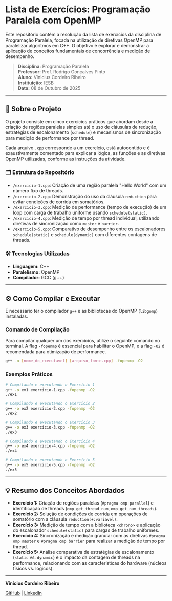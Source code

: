 # Lista de Exercícios: Programação Paralela com OpenMP

Este repositório contém a resolução da lista de exercícios da disciplina de Programação Paralela, focada na utilização de diretivas OpenMP para paralelizar algoritmos em C++. O objetivo é explorar e demonstrar a aplicação de conceitos fundamentais de concorrência e medição de desempenho.

> **Disciplina:** Programação Paralela  
> **Professor:** Prof. Rodrigo Gonçalves Pinto  
> **Aluno:** Vinicius Cordeiro Ribeiro  
> **Instituição:** IESB  
> **Data:** 08 de Outubro de 2025

---

## 🚀 Sobre o Projeto

O projeto consiste em cinco exercícios práticos que abordam desde a criação de regiões paralelas simples até o uso de cláusulas de redução, estratégias de escalonamento (`schedule`) e mecanismos de sincronização para medição de performance por thread.

Cada arquivo `.cpp` corresponde a um exercício, está autocontido e é exaustivamente comentado para explicar a lógica, as funções e as diretivas OpenMP utilizadas, conforme as instruções da atividade.

### 🗂️ Estrutura do Repositório

* `/exercicio-1.cpp`: Criação de uma região paralela "Hello World" com um número fixo de threads.
* `/exercicio-2.cpp`: Demonstração do uso da cláusula `reduction` para evitar condições de corrida em somatórios.
* `/exercicio-3.cpp`: Medição de performance (tempo de execução) de um loop com carga de trabalho uniforme usando `schedule(static)`.
* `/exercicio-4.cpp`: Medição de tempo por thread individual, utilizando diretivas de sincronização como `master` e `barrier`.
* `/exercicio-5.cpp`: Comparativo de desempenho entre os escalonadores `schedule(static)` e `schedule(dynamic)` com diferentes contagens de threads.

### 🛠️ Tecnologias Utilizadas

* **Linguagem:** C++
* **Paralelismo:** OpenMP
* **Compilador:** GCC (g++)

---

## ⚙️ Como Compilar e Executar

É necessário ter o compilador `g++` e as bibliotecas do OpenMP (`libgomp`) instaladas.

### Comando de Compilação

Para compilar qualquer um dos exercícios, utilize o seguinte comando no terminal. A flag `-fopenmp` é essencial para habilitar o OpenMP, e a flag `-O2` é recomendada para otimização de performance.

```bash
g++ -o [nome_do_executavel] [arquivo_fonte.cpp] -fopenmp -O2
````

### Exemplos Práticos

```bash
# Compilando e executando o Exercício 1
g++ -o ex1 exercicio-1.cpp -fopenmp -O2
./ex1

# Compilando e executando o Exercício 2
g++ -o ex2 exercicio-2.cpp -fopenmp -O2
./ex2

# Compilando e executando o Exercício 3
g++ -o ex3 exercicio-3.cpp -fopenmp -O2
./ex3

# Compilando e executando o Exercício 4
g++ -o ex4 exercicio-4.cpp -fopenmp -O2
./ex4

# Compilando e executando o Exercício 5
g++ -o ex5 exercicio-5.cpp -fopenmp -O2
./ex5
```

-----

## 💡 Resumo dos Conceitos Abordados

  * **Exercício 1:** Criação de regiões paralelas (`#pragma omp parallel`) e identificação de threads (`omp_get_thread_num`, `omp_get_num_threads`).
  * **Exercício 2:** Solução de condições de corrida em operações de somatório com a cláusula `reduction(+:variavel)`.
  * **Exercício 3:** Medição de tempo com a biblioteca `<chrono>` e aplicação do escalonador `schedule(static)` para cargas de trabalho uniformes.
  * **Exercício 4:** Sincronização e medição granular com as diretivas `#pragma omp master` e `#pragma omp barrier` para realizar a medição de tempo por thread.
  * **Exercício 5:** Análise comparativa de estratégias de escalonamento (`static` vs. `dynamic`) e o impacto da contagem de threads na performance, relacionando com as características do hardware (núcleos físicos vs. lógicos).

-----

**Vinicius Cordeiro Ribeiro**

[GitHub](https://github.com/viniciuscribeiro) | [LinkedIn](https://www.linkedin.com/in/viniciuscordeiroribeiro/)

```
```
